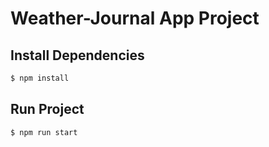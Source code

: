 # Weather-Journal App Project

## Install Dependencies
``` bash
$ npm install
```

## Run Project
```bash
$ npm run start
```
